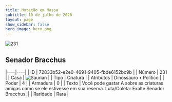 ```yaml
---
title: Mutação em Massa
subtitle: 10 de julho de 2020
layout: page
show_sidebar: false
hero_image: hero.png
---
```


![231](https://cdn.keyforgegame.com/media/card_front/pt/479_231_V7C793PHRRFR_pt.png)

## Senador Bracchus

|----|----|
| ID | 72833b52-e2e0-4691-9405-fbde6152bc9b |
| Número | 231 |
| Casa | ![Saurian](https://archonarcana.com/images/thumb/9/9e/Saurian_P.png/22px-Saurian_P.png "Sauro") |
| Tipo | Criatura |
| Atributos | Dinossauro • Político |
| Poder | 4 |
| Armadura | 0 |
| Texto | Você pode gastar A sobre as criaturas amigas como se ele estivesse em sua reserva. Luta/Coleta: Exalte Senador Bracchus. |
| Raridade | Rara |
